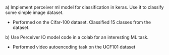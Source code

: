 a) Implement perceiver ml model for classification in keras. Use it to classify some simple image dataset.
   - Performed on the Cifar-100 dataset. Classified 15 classes from the dataset.


b) Use Perceiver IO model code in a colab for an interesting ML task.
 - Performed video autoencoding task on the UCF101 dataset
